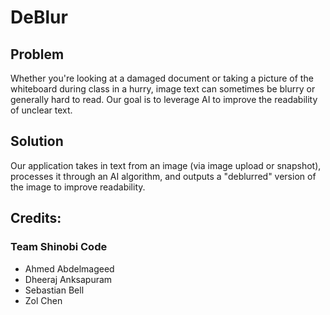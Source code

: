 # DeBlur

## Problem

Whether you're looking at a damaged document or taking a picture of the whiteboard during class in a hurry, image text can sometimes be blurry or generally hard to read. Our goal is to leverage AI to improve the readability of unclear text.

## Solution

Our application takes in text from an image (via image upload or snapshot), processes it through an AI algorithm, and outputs a "deblurred" version of the image to improve readability.

## Credits:

### Team Shinobi Code

- Ahmed Abdelmageed
- Dheeraj Anksapuram
- Sebastian Bell
- Zol Chen
